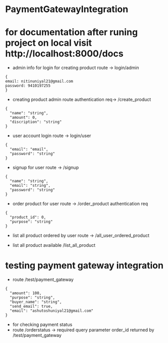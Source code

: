 # PaymentGatewayIntegration

# for documentation after runing project on local visit http://localhost:8000/docs

* admin info for login for creating product route -> login/admin
```
{
email: nitinuniyal21@gmail.com 
password: 9410197255
}
```

* creating product admin  route authentication req-> /create_product
```
{
  "name": "string",
  "amount": 0,
  "discription": "string"
}
```


* user account login route -> login/user
```
{
  "email": "email",
  "password": "string"
}
```

* signup for user route -> /signup

```
{
  "name": "string",
  "email": "string",
  "password": "string"
}
```

* order product for user route -> /order_product   authentication req

```
{
  "product_id": 0,
  "purpose": "string"
}
```

* list all product ordered by user route -> /all_user_ordered_product

* list all product available /list_all_product

# testing payment gateway integration 
* route /test/payment_gateway

```
{
  "amount": 100,
  "purpose": "string",
  "buyer_name": "string",
  "send_email": true,
  "email": "ashutoshuniyal21@gmail.com"
}
```


* for checking payment status
* route /orderstatus -> required query parameter order_id returned by /test/payment_gateway


